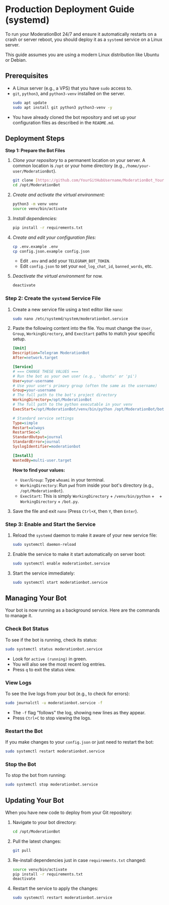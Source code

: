 # Production Deployment Guide (systemd)

To run your ModerationBot 24/7 and ensure it automatically restarts on a crash or server reboot, you should deploy it as a `systemd` service on a Linux server.

This guide assumes you are using a modern Linux distribution like Ubuntu or Debian.

## Prerequisites

* A Linux server (e.g., a VPS) that you have `sudo` access to.
* `git`, `python3`, and `python3-venv` installed on the server.
    ```bash
    sudo apt update
    sudo apt install git python3 python3-venv -y
    ```
* You have already cloned the bot repository and set up your configuration files as described in the `README.md`.

## Deployment Steps

 **Step 1: Prepare the Bot Files**

1.  *Clone your repository* to a permanent location on your server. A common location is `/opt` or your home directory (e.g., `/home/your-user/ModerationBot`).

    ```bash
    git clone [https://github.com/YourGitHubUsername/ModerationBot_YourGitHubUsername.git](https://github.com/YourGitHubUsername/ModerationBot_YourGitHubUsername.git) /opt/ModerationBot
    cd /opt/ModerationBot
    ```

2.  *Create and activate the virtual environment:*
    ```bash
    python3 -m venv venv
    source venv/bin/activate
    ```

3.  *Install dependencies:*
    ```bash
    pip install -r requirements.txt
    ```

4.  *Create and edit your configuration files:*
    ```bash
    cp .env.example .env
    cp config.json.example config.json
    ```
    * Edit `.env` and add your `TELEGRAM_BOT_TOKEN`.
    * Edit `config.json` to set your `mod_log_chat_id`, `banned_words`, etc.

5.  *Deactivate the virtual environment* for now.
    ```bash
    deactivate
    ```

### Step 2: Create the `systemd` Service File

1.  Create a new service file using a text editor like `nano`:
    ```bash
    sudo nano /etc/systemd/system/moderationbot.service
    ```

2.  Paste the following content into the file. You must change the `User`, `Group`, `WorkingDirectory`, and `ExecStart` paths to match your specific setup.

    ```ini
    [Unit]
    Description=Telegram ModerationBot
    After=network.target

    [Service]
    # === CHANGE THESE VALUES ===
    # Run the bot as your own user (e.g., 'ubuntu' or 'pi')
    User=your-username
    # Use your user's primary group (often the same as the username)
    Group=your-username
    # The full path to the bot's project directory
    WorkingDirectory=/opt/ModerationBot
    # The full path to the python executable in your venv
    ExecStart=/opt/ModerationBot/venv/bin/python /opt/ModerationBot/bot.py

    # Standard service settings
    Type=simple
    Restart=always
    RestartSec=5
    StandardOutput=journal
    StandardError=journal
    SyslogIdentifier=moderationbot

    [Install]
    WantedBy=multi-user.target
    ```

    **How to find your values:**
    * `User`/`Group`: Type `whoami` in your terminal.
    * `WorkingDirectory`: Run `pwd` from inside your bot's directory (e.g., `/opt/ModerationBot`).
    * `ExecStart`: This is simply `WorkingDirectory` + `/venv/bin/python` + ` ` + `WorkingDirectory` + `/bot.py`.

3.  Save the file and exit `nano` (Press `Ctrl+X`, then `Y`, then `Enter`).

### Step 3: Enable and Start the Service

1.  Reload the `systemd` daemon to make it aware of your new service file:
    ```bash
    sudo systemctl daemon-reload
    ```

2.  Enable the service to make it start automatically on server boot:
    ```bash
    sudo systemctl enable moderationbot.service
    ```

3.  Start the service immediately:
    ```bash
    sudo systemctl start moderationbot.service
    ```

## Managing Your Bot

Your bot is now running as a background service. Here are the commands to manage it.

### Check Bot Status

To see if the bot is running, check its status:
```bash
sudo systemctl status moderationbot.service
````

  * Look for `active (running)` in green.
  * You will also see the most recent log entries.
  * Press `q` to exit the status view.

### View Logs

To see the live logs from your bot (e.g., to check for errors):

```bash
sudo journalctl -u moderationbot.service -f
```

  * The `-f` flag "follows" the log, showing new lines as they appear.
  * Press `Ctrl+C` to stop viewing the logs.

### Restart the Bot

If you make changes to your `config.json` or just need to restart the bot:

```bash
sudo systemctl restart moderationbot.service
```

### Stop the Bot

To stop the bot from running:

```bash
sudo systemctl stop moderationbot.service
```

## Updating Your Bot
When you have new code to deploy from your Git repository:

1.  Navigate to your bot directory:
    ```bash
    cd /opt/ModerationBot
    ```
2.  Pull the latest changes:
    ```bash
    git pull
    ```
3.  Re-install dependencies just in case `requirements.txt` changed:
    ```bash
    source venv/bin/activate
    pip install -r requirements.txt
    deactivate
    ```
4.  Restart the service to apply the changes:
    ```bash
    sudo systemctl restart moderationbot.service
    ```